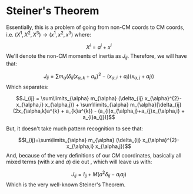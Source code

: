# Steiner's Theorem
Essentially, this is a problem of going from non-CM coords to CM coords, i.e. $(X^{1},X^{2},X^{3}) \to (x^{1},x^{2},x^{3})$ where:

$$X^{i} = a^{i} + x^{i}$$
We'll denote the non-CM moments of inertia as $J_{ij}$. Therefore, we will have that:

$$J_{ij} = \sum\limits m_\alpha (\delta_{ij} (x_{\alpha,k} + a_{k})^{2} - (x_{\alpha,i} +a_{i})(x_{\alpha,j} + a_{j}))$$
Which separates:

$$J_{ij} = \sum\limits_{\alpha} m_{\alpha} (\delta_{ij} x_{\alpha}^{2}- x_{\alpha,i} x_{\alpha,j}) + \sum\limits_{\alpha} m_{\alpha}[\delta_{ij}(2x_{\alpha,k}a^{k} + a_{k}a^{k}) - (a_{i}x_{\alpha,j}+a_{j}x_{\alpha,i} + a_{i}a_{j})]$$

But, it doesn't take much pattern recognition to see that:

$$I_{ij}=\sum\limits_{\alpha} m_{\alpha} (\delta_{ij} x_{\alpha}^{2}- x_{\alpha,i} x_{\alpha,j})$$
And, because of the very definitions of our CM coordinates, basically all mixed terms (with $x$ and $a$) die out , which will leave us with:

$$J_{ij} = I_{ij} + M(a^{2}\delta_{ij} - a_{i}a_{j})$$
Which is the very well-known Steiner's Theorem.